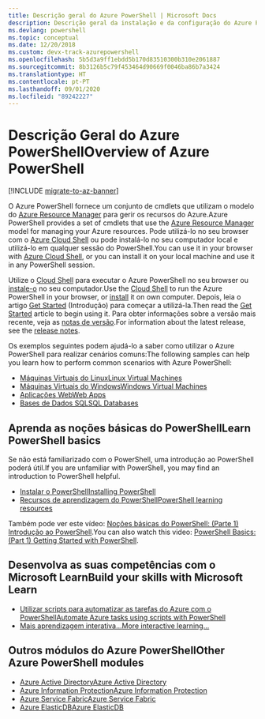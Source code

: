 ```yaml
---
title: Descrição geral do Azure PowerShell | Microsoft Docs
description: Descrição geral da instalação e da configuração do Azure PowerShell.
ms.devlang: powershell
ms.topic: conceptual
ms.date: 12/20/2018
ms.custom: devx-track-azurepowershell
ms.openlocfilehash: 5b5d3a9ff1ebdd5b170d83510300b310e2061887
ms.sourcegitcommit: 8b3126b5c79f453464d90669f0046ba86b7a3424
ms.translationtype: HT
ms.contentlocale: pt-PT
ms.lasthandoff: 09/01/2020
ms.locfileid: "89242227"
---
```

# <a name="overview-of-azure-powershell"></a><span data-ttu-id="e65d9-103">Descrição Geral do Azure PowerShell</span><span class="sxs-lookup"><span data-stu-id="e65d9-103">Overview of Azure PowerShell</span></span>

[!INCLUDE [migrate-to-az-banner](../../includes/migrate-to-az-banner.md)]

<span data-ttu-id="e65d9-104">O Azure PowerShell fornece um conjunto de cmdlets que utilizam o modelo do [Azure Resource Manager](/azure/azure-resource-manager/resource-group-overview) para gerir os recursos do Azure.</span><span class="sxs-lookup"><span data-stu-id="e65d9-104">Azure PowerShell provides a set of cmdlets that use the [Azure Resource Manager](/azure/azure-resource-manager/resource-group-overview) model for managing your Azure resources.</span></span> <span data-ttu-id="e65d9-105">Pode utilizá-lo no seu browser com o [Azure Cloud Shell](/azure/cloud-shell/overview) ou pode instalá-lo no seu computador local e utilizá-lo em qualquer sessão do PowerShell.</span><span class="sxs-lookup"><span data-stu-id="e65d9-105">You can use it in your browser with [Azure Cloud Shell](/azure/cloud-shell/overview), or you can install it on your local machine and use it in any PowerShell session.</span></span>

<span data-ttu-id="e65d9-106">Utilize o [Cloud Shell](/azure/cloud-shell/overview) para executar o Azure PowerShell no seu browser ou [instale-o](install-azurerm-ps.md) no seu computador.</span><span class="sxs-lookup"><span data-stu-id="e65d9-106">Use the [Cloud Shell](/azure/cloud-shell/overview) to run the Azure PowerShell in your browser, or [install](install-azurerm-ps.md) it on own computer.</span></span> <span data-ttu-id="e65d9-107">Depois, leia o artigo [Get Started](get-started-azureps.md) (Introdução) para começar a utilizá-la.</span><span class="sxs-lookup"><span data-stu-id="e65d9-107">Then read the [Get Started](get-started-azureps.md) article to begin using it.</span></span> <span data-ttu-id="e65d9-108">Para obter informações sobre a versão mais recente, veja as [notas de versão](release-notes-azureps.md).</span><span class="sxs-lookup"><span data-stu-id="e65d9-108">For information about the latest release, see the [release notes](release-notes-azureps.md).</span></span>

<span data-ttu-id="e65d9-109">Os exemplos seguintes podem ajudá-lo a saber como utilizar o Azure PowerShell para realizar cenários comuns:</span><span class="sxs-lookup"><span data-stu-id="e65d9-109">The following samples can help you learn how to perform common scenarios with Azure PowerShell:</span></span>

- [<span data-ttu-id="e65d9-110">Máquinas Virtuais do Linux</span><span class="sxs-lookup"><span data-stu-id="e65d9-110">Linux Virtual Machines</span></span>](https://docs.microsoft.com/azure/virtual-machines/linux/powershell-samples)
- [<span data-ttu-id="e65d9-111">Máquinas Virtuais do Windows</span><span class="sxs-lookup"><span data-stu-id="e65d9-111">Windows Virtual Machines</span></span>](https://docs.microsoft.com/azure/virtual-machines/windows/powershell-samples)
- [<span data-ttu-id="e65d9-112">Aplicações Web</span><span class="sxs-lookup"><span data-stu-id="e65d9-112">Web Apps</span></span>](/azure/app-service-web/app-service-powershell-samples?toc=/powershell/azure/toc.json)
- [<span data-ttu-id="e65d9-113">Bases de Dados SQL</span><span class="sxs-lookup"><span data-stu-id="e65d9-113">SQL Databases</span></span>](/azure/sql-database/sql-database-powershell-samples?toc=/powershell/azure/toc.json)

## <a name="learn-powershell-basics"></a><span data-ttu-id="e65d9-114">Aprenda as noções básicas do PowerShell</span><span class="sxs-lookup"><span data-stu-id="e65d9-114">Learn PowerShell basics</span></span>

<span data-ttu-id="e65d9-115">Se não está familiarizado com o PowerShell, uma introdução ao PowerShell poderá útil.</span><span class="sxs-lookup"><span data-stu-id="e65d9-115">If you are unfamiliar with PowerShell, you may find an introduction to PowerShell helpful.</span></span>

- [<span data-ttu-id="e65d9-116">Instalar o PowerShell</span><span class="sxs-lookup"><span data-stu-id="e65d9-116">Installing PowerShell</span></span>](/powershell/scripting/install/installing-powershell)
- [<span data-ttu-id="e65d9-117">Recursos de aprendizagem do PowerShell</span><span class="sxs-lookup"><span data-stu-id="e65d9-117">PowerShell learning resources</span></span>](/powershell/scripting/learn/more-powershell-learning)

<span data-ttu-id="e65d9-118">Também pode ver este vídeo: [Noções básicas do PowerShell: (Parte 1) Introdução ao PowerShell](https://channel9.msdn.com/Blogs/Taste-of-Premier/PowerShellBasicsPart1).</span><span class="sxs-lookup"><span data-stu-id="e65d9-118">You can also watch this video: [PowerShell Basics: (Part 1) Getting Started with PowerShell](https://channel9.msdn.com/Blogs/Taste-of-Premier/PowerShellBasicsPart1).</span></span>

## <a name="build-your-skills-with-microsoft-learn"></a><span data-ttu-id="e65d9-119">Desenvolva as suas competências com o Microsoft Learn</span><span class="sxs-lookup"><span data-stu-id="e65d9-119">Build your skills with Microsoft Learn</span></span>

- [<span data-ttu-id="e65d9-120">Utilizar scripts para automatizar as tarefas do Azure com o PowerShell</span><span class="sxs-lookup"><span data-stu-id="e65d9-120">Automate Azure tasks using scripts with PowerShell</span></span>](/learn/modules/automate-azure-tasks-with-powershell/)
- [<span data-ttu-id="e65d9-121">Mais aprendizagem interativa...</span><span class="sxs-lookup"><span data-stu-id="e65d9-121">More interactive learning...</span></span>](/learn/browse/?term=powershell)

## <a name="other-azure-powershell-modules"></a><span data-ttu-id="e65d9-122">Outros módulos do Azure PowerShell</span><span class="sxs-lookup"><span data-stu-id="e65d9-122">Other Azure PowerShell modules</span></span>

- [<span data-ttu-id="e65d9-123">Azure Active Directory</span><span class="sxs-lookup"><span data-stu-id="e65d9-123">Azure Active Directory</span></span>](/powershell/azure/active-directory/)
- [<span data-ttu-id="e65d9-124">Azure Information Protection</span><span class="sxs-lookup"><span data-stu-id="e65d9-124">Azure Information Protection</span></span>](/powershell/azure/aip/)
- [<span data-ttu-id="e65d9-125">Azure Service Fabric</span><span class="sxs-lookup"><span data-stu-id="e65d9-125">Azure Service Fabric</span></span>](/powershell/azure/service-fabric/)
- [<span data-ttu-id="e65d9-126">Azure ElasticDB</span><span class="sxs-lookup"><span data-stu-id="e65d9-126">Azure ElasticDB</span></span>](/powershell/azure/elasticdbjobs/)
